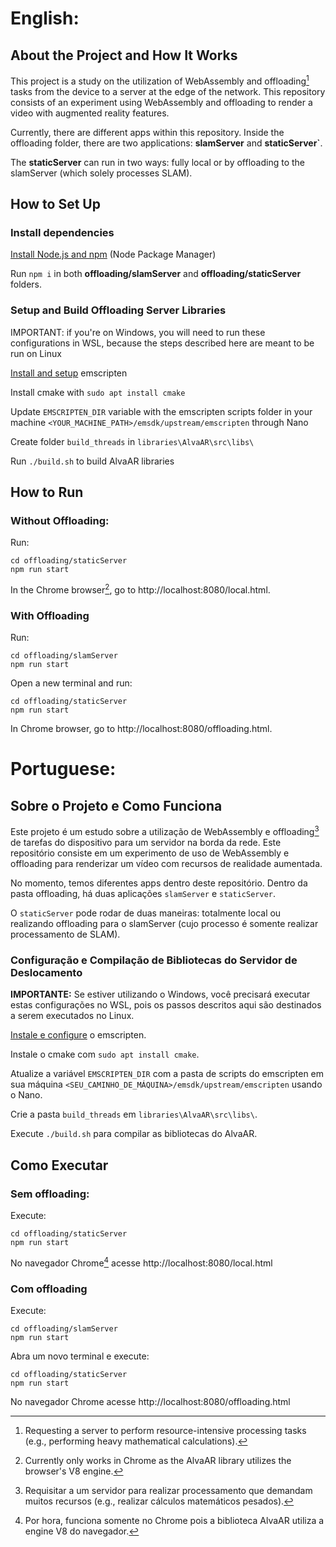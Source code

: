 # English:
## About the Project and How It Works
This project is a study on the utilization of WebAssembly and offloading[^1] tasks from the device to a server at the edge of the network. This repository consists of an experiment using WebAssembly and offloading to render a video with augmented reality features.

Currently, there are different apps within this repository. Inside the offloading folder, there are two applications: **slamServer** and **staticServer`**.

The **staticServer** can run in two ways: fully local or by offloading to the slamServer (which solely processes SLAM).

[^1]: Requesting a server to perform resource-intensive processing tasks (e.g., performing heavy mathematical calculations).

## How to Set Up
### Install dependencies

[Install Node.js and npm](https://docs.npmjs.com/downloading-and-installing-node-js-and-npm) (Node Package Manager)

Run `npm i` in both **offloading/slamServer** and **offloading/staticServer** folders.

### Setup and Build Offloading Server Libraries

IMPORTANT: if you're on Windows, you will need to run these configurations in WSL, because the steps described here are meant to be run on Linux

[Install and setup](https://emscripten.org/docs/getting_started/downloads.html) emscripten

Install cmake with `sudo apt install cmake`

Update `EMSCRIPTEN_DIR` variable with the emscripten scripts folder in your machine `<YOUR_MACHINE_PATH>/emsdk/upstream/emscripten` through Nano

Create folder `build_threads` in `libraries\AlvaAR\src\libs\` 

Run `./build.sh` to build AlvaAR libraries

## How to Run
### Without Offloading:

Run:
```
cd offloading/staticServer
npm run start
```
In the Chrome browser[^2], go to http://localhost:8080/local.html.

[^2]: Currently only works in Chrome as the AlvaAR library utilizes the browser's V8 engine.

### With Offloading

Run:
```
cd offloading/slamServer
npm run start
```

Open a new terminal and run:
```
cd offloading/staticServer
npm run start
```
In Chrome browser, go to http://localhost:8080/offloading.html.


# Portuguese:
## Sobre o Projeto e Como Funciona
Este projeto é um estudo sobre a utilização de WebAssembly e offloading[^3] de tarefas do dispositivo para um servidor na borda da rede. Este repositório consiste em um experimento de uso de WebAssembly e offloading para renderizar um vídeo com recursos de realidade aumentada.

No momento, temos diferentes apps dentro deste repositório. Dentro da pasta offloading, há duas aplicações `slamServer` e `staticServer`. 

O `staticServer` pode rodar de duas maneiras: totalmente local ou realizando offloading para o slamServer (cujo processo é somente realizar processamento de SLAM).

[^3]: Requisitar a um servidor para realizar processamento que demandam muitos recursos (e.g., realizar cálculos matemáticos pesados).

### Configuração e Compilação de Bibliotecas do Servidor de Deslocamento

**IMPORTANTE:** Se estiver utilizando o Windows, você precisará executar estas configurações no WSL, pois os passos descritos aqui são destinados a serem executados no Linux.

[Instale e configure](https://emscripten.org/docs/getting_started/downloads.html) o emscripten.

Instale o cmake com `sudo apt install cmake`.

Atualize a variável `EMSCRIPTEN_DIR` com a pasta de scripts do emscripten em sua máquina `<SEU_CAMINHO_DE_MÁQUINA>/emsdk/upstream/emscripten` usando o Nano.

Crie a pasta `build_threads` em `libraries\AlvaAR\src\libs\`.

Execute `./build.sh` para compilar as bibliotecas do AlvaAR.

## Como Executar

### Sem offloading:

Execute:
```
cd offloading/staticServer
npm run start
```
No navegador Chrome[^4] acesse http://localhost:8080/local.html

[^4]: Por hora, funciona somente no Chrome pois a biblioteca AlvaAR utiliza a engine V8 do navegador.

### Com offloading
 
Execute:
```
cd offloading/slamServer
npm run start
```
Abra um novo terminal e execute:
```
cd offloading/staticServer
npm run start
```
No navegador Chrome acesse http://localhost:8080/offloading.html
